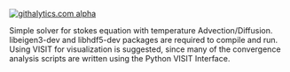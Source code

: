 [![githalytics.com alpha](https://cruel-carlota.pagodabox.com/35b2b5240176d130f6c10fb7e474f23a "githalytics.com")](http://githalytics.com/TedStudley/mc-mini)

Simple solver for stokes equation with temperature Advection/Diffusion. 
libeigen3-dev and libhdf5-dev packages are required to compile and run.
Using VISIT for visualization is suggested, since many of the convergence analysis scripts are written using the Python VISIT Interface.
